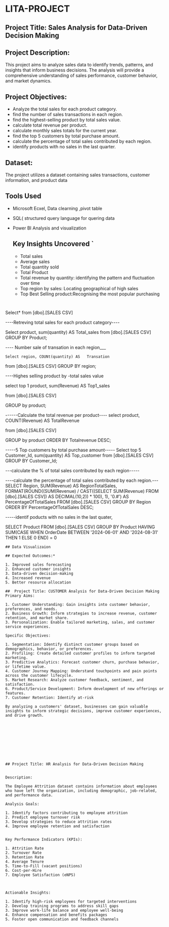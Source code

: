 # LITA-PROJECT
## Project Title: Sales Analysis for Data-Driven Decision Making

## Project Description:

This project aims to analyze sales data to identify trends, patterns, and insights that inform business decisions. The analysis will provide a comprehensive understanding of sales performance, customer behavior, and market dynamics.

## Project Objectives:

- Analyze the total sales for each product category.
- find the number of sales transactions in each region.
-  find the highest-selling product by total sales value.
- calculate total revenue per product.
- calculate monthly sales totals for the current year.
- find the top 5 customers by total purchase amount.
- calculate the percentage of total sales contributed by each region.
- identify products with no sales in the last quarter.
  
## Dataset:

The project utilizes a dataset containing sales transactions, customer information, and product data

## Tools Used
- Microsoft Ecxel, Data clearning ,pivot table
- SQL( structured query language for quering data
- Power BI Analysis and visualization

  ## Key Insights Uncovered   `
  - Total sales
  - Average sales
  - Total quantity sold
  - Total Product
  - Total revenue by quantity: identifying the pattern and fluctuation over time
  - Top region by sales: Locating geographical of high sales 
  - Top Best Selling product:Recognising the most popular purchasing 


  ```
 
 Select*
from  [dbo].[SALES CSV]

----Retreving total sales for each product category----

Select product, sum(quantity) AS Total_sales
from [dbo].[SALES CSV]
GROUP BY Product;

---- Number sale of transation in each region___

	Select region, COUNt(quantity) AS	Transation
from [dbo].[SALES CSV]
GROUP BY region;

----Highes selling product by -total sales value

select top 1 product, 
sum(Revenue) AS Top1_sales

from [dbo].[SALES CSV]

GROUP by product;


------Calculate the total revenue per product----
select  product, 
COUNT(Revenue) AS TotalRevenue

from [dbo].[SALES CSV]

GROUP by product
ORDER BY
Totalrevenue DESC;


-----5 Top customers by total purchase  amount-----
Select top 5 Customer_Id, sum(quantity) AS Top_customer
from [dbo].[SALES CSV]
GROUP BY Customer_Id;

---calculate the % of total sales contributed by each region-----

----calculate the percentage of total sales contributed by each region.---
SELECT Region, SUM(Revenue) AS RegionTotalSales,
FORMAT(ROUND((SUM(Revenue) / CAST((SELECT SUM(Revenue) FROM [dbo].[SALES CSV]) AS DECIMAL(10,2)) * 100), 1), '0.#') 
AS PercentageOfTotalSales
FROM [dbo].[SALES CSV]
GROUP BY Region
ORDER BY PercentageOfTotalSales DESC;


-----identif poducts with no sales in the last quater,
    
SELECT Product FROM [dbo].[SALES CSV]
GROUP BY Product
HAVING SUM(CASE 
WHEN OrderDate BETWEEN '2024-06-01' AND '2024-08-31' 
THEN 1 ELSE 0 END) = 0

```
## Data Visualizaion

## Expected Outcomes:*

1. Improved sales forecasting
2. Enhanced customer insights
3. Data-driven decision-making
4. Increased revenue
5. Better resource allocation

##  Project Title: CUSTOMER Analysis for Data-Driven Decision Making
Primary Aims:

1. Customer Understanding: Gain insights into customer behavior, preferences, and needs.
2. Business Growth: Inform strategies to increase revenue, customer retention, and market share.
3. Personalization: Enable tailored marketing, sales, and customer service experiences.

Specific Objectives:

1. Segmentation: Identify distinct customer groups based on demographics, behavior, or preferences.
2. Profiling: Create detailed customer profiles to inform targeted marketing.
3. Predictive Analytics: Forecast customer churn, purchase behavior, or lifetime value.
4. Customer Journey Mapping: Understand touchpoints and pain points across the customer lifecycle.
5. Market Research: Analyze customer feedback, sentiment, and satisfaction.
6. Product/Service Development: Inform development of new offerings or features.
7. Customer Retention: Identify at-risk  

By analyzing a customers' dataset, businesses can gain valuable insights to inform strategic decisions, improve customer experiences, and drive growth.









 
## Project Title: HR Analysis for Data-Driven Decision Making


Description:

The Employee Attrition dataset contains information about employees who have left the organization, including demographic, job-related, and performance data.

Analysis Goals:

1. Identify factors contributing to employee attrition
2. Predict employee turnover risk
3. Develop strategies to reduce attrition rates
4. Improve employee retention and satisfaction


Key Performance Indicators (KPIs):

1. Attrition Rate
2. Turnover Rate
3. Retention Rate
4. Average Tenure
5. Time-to-Fill (vacant positions)
6. Cost-per-Hire
7. Employee Satisfaction (eNPS)



Actionable Insights:

1. Identify high-risk employees for targeted interventions
2. Develop training programs to address skill gaps
3. Improve work-life balance and employee well-being
4. Enhance compensation and benefits packages
5. Foster open communication and feedback channels







